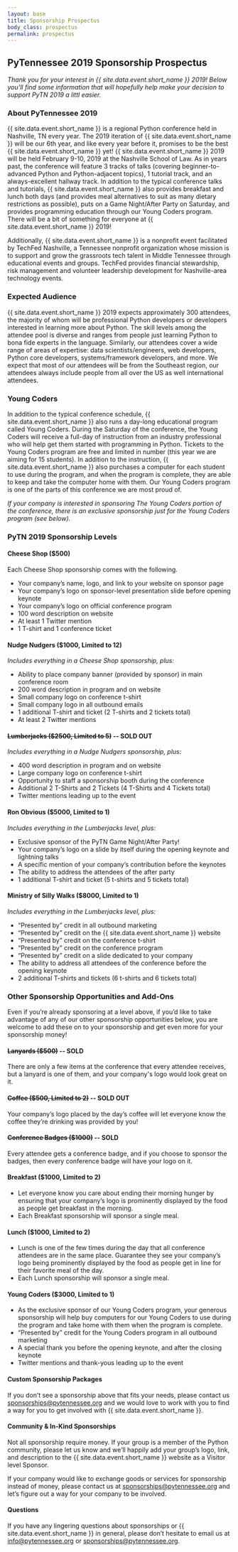 ```yaml
---
layout: base
title: Sponsorship Prospectus
body_class: prospectus
permalink: prospectus
---
```


## PyTennessee 2019 Sponsorship Prospectus

_Thank you for your interest in {{ site.data.event.short_name }} 2019! Below you'll find some information that will hopefully help make your decision to support PyTN 2019 a littl easier._

### About PyTennessee 2019

{{ site.data.event.short_name }} is a regional Python conference held in Nashville, TN every year. The 2019 iteration of {{ site.data.event.short_name }} will be our 6th year, and like every year before it, promises to be the best {{ site.data.event.short_name }} yet! {{ site.data.event.short_name }} 2019 will be held February 9-10, 2019 at the Nashville School of Law. As in years past, the conference will feature 3 tracks of talks (covering beginner-to-advanced Python and Python-adjacent topics), 1 tutorial track, and an always-excellent hallway track. In addition to the typical conference talks and tutorials, {{ site.data.event.short_name }} also provides breakfast and lunch both days (and provides meal alternatives to suit as many dietary restrictions as possible), puts on a Game Night/After Party on Saturday, and provides programming education through our Young Coders program. There will be a bit of something for everyone at {{ site.data.event.short_name }} 2019!

Additionally, {{ site.data.event.short_name }} is a nonprofit event facilitated by TechFed Nashville, a Tennessee nonprofit organization whose mission is to support and grow the grassroots tech talent in Middle Tennessee through educational events and groups. TechFed provides financial stewardship, risk management and volunteer leadership development for Nashville-area technology events.

### Expected Audience

{{ site.data.event.short_name }} 2019 expects approximately 300 attendees, the majority of whom will be professional Python developers or developers interested in learning more about Python. The skill levels among the attendee pool is diverse and ranges from people just learning Python to bona fide experts in the language. Similarly, our attendees cover a wide range of areas of expertise: data scientists/engineers, web developers, Python core developers, systems/framework developers, and more. We expect that most of our attendees will be from the Southeast region, our attendees always include people from all over the US as well international attendees.

### Young Coders

In addition to the typical conference schedule, {{ site.data.event.short_name }} also runs a day-long educational program called Young Coders. During the Saturday of the conference, the Young Coders will receive a full-day of instruction from an industry professional who will help get them started with programming in Python. Tickets to the Young Coders program are free and limited in number (this year we are aiming for 15 students). In addition to the instruction, {{ site.data.event.short_name }} also purchases a computer for each student to use during the program, and when the program is complete, they are able to keep and take the computer home with them. Our Young Coders program is one of the parts of this conference we are most proud of.

_If your company is interested in sponsoring The Young Coders portion of the conference, there is an exclusive sponsorship just for the Young Coders program (see below)._

### PyTN 2019 Sponsorship Levels

#### Cheese Shop ($500)

Each Cheese Shop sponsorship comes with the following.

* Your company’s name, logo, and link to your website on sponsor page
* Your company’s logo on sponsor-level presentation slide before opening keynote
* Your company’s logo on official conference program
* 100 word description on website
* At least 1 Twitter mention
* 1 T-shirt and 1 conference ticket


#### Nudge Nudgers ($1000, Limited to 12)

_Includes everything in a Cheese Shop sponsorship, plus:_

* Ability to place company banner (provided by sponsor) in main conference room
* 200 word description in program and on website
* Small company logo on conference t-shirt
* Small company logo in all outbound emails
* 1 additional T-shirt and ticket (2 T-shirts and 2 tickets total)
* At least 2 Twitter mentions


#### ~~Lumberjacks ($2500, Limited to 5)~~ -- SOLD OUT

_Includes everything in a Nudge Nudgers sponsorship, plus:_

* 400 word description in program and on website
* Large company logo on conference t-shirt
* Opportunity to staff a sponsorship booth during the conference
* Additional 2 T-Shirts and 2 Tickets (4 T-Shirts and 4 Tickets total)
* Twitter mentions leading up to the event


#### Ron Obvious ($5000, Limited to 1)

_Includes everything in the Lumberjacks level, plus:_

* Exclusive sponsor of the PyTN Game Night/After Party!
* Your company’s logo on a slide by itself during the opening keynote and lightning talks
* A specific mention of your company’s contribution before the keynotes
* The ability to address the attendees of the after party
* 1 additional T-shirt and ticket (5 t-shirts and 5 tickets total)


#### Ministry of Silly Walks ($8000, Limited to 1)

_Includes everything in the Lumberjacks level, plus:_

* “Presented by” credit in all outbound marketing
* “Presented by” credit on the {{ site.data.event.short_name }} website
* “Presented by” credit on the conference t-shirt
* “Presented by” credit on the conference program
* “Presented by” credit on a slide dedicated to your company
* The ability to address all attendees of the conference before the opening keynote
* 2 additional T-shirts and tickets (6 t-shirts and 6 tickets total)


### Other Sponsorship Opportunities and Add-Ons

Even if you’re already sponsoring at a level above, if you’d like to take advantage of any of our other sponsorship opportunities below, you are welcome to add these on to your sponsorship and get even more for your sponsorship money!

#### ~~Lanyards ($500)~~ -- SOLD

There are only a few items at the conference that every attendee receives, but a lanyard is one of them, and your company's logo would look great on it.


#### ~~Coffee ($500, Limited to 2)~~ -- SOLD OUT

Your company’s logo placed by the day’s coffee will let everyone know the coffee they’re drinking was provided by you!


#### ~~Conference Badges ($1000)~~ -- SOLD

Every attendee gets a conference badge, and if you choose to sponsor the badges, then every conference badge will have your logo on it.


#### Breakfast ($1000, Limited to 2)

* Let everyone know you care about ending their morning hunger by ensuring that your company’s logo is prominently displayed by the food as people get breakfast in the morning.
* Each Breakfast sponsorship will sponsor a single meal.


#### Lunch ($1000, Limited to 2)

* Lunch is one of the few times during the day that all conference attendees are in the same place. Guarantee they see your company’s logo being prominently displayed by the food as people get in line for their favorite meal of the day.
* Each Lunch sponsorship will sponsor a single meal.


#### Young Coders ($3000, Limited to 1)

* As the exclusive sponsor of our Young Coders program, your generous sponsorship will help buy computers for our Young Coders to use during the program and take home with them when the program is complete.
* “Presented by” credit for the Young Coders program in all outbound marketing
* A special thank you before the opening keynote, and after the closing keynote
* Twitter mentions and thank-yous leading up to the event

#### Custom Sponsorship Packages

If you don’t see a sponsorship above that fits your needs, please contact us sponsorships@pytennessee.org and we would love to work with you to find a way for you to get involved with {{ site.data.event.short_name }}.


#### Community & In-Kind Sponsorships

Not all sponsorship require money. If your group is a member of the Python community, please let us know and we’ll happily add your group’s logo, link, and description to the {{ site.data.event.short_name }} website as a Visitor level Sponsor.

If your company would like to exchange goods or services for sponsorship instead of money, please contact us at sponsorships@pytennessee.org and let’s figure out a way for your company to be involved.


#### Questions

If you have any lingering questions about sponsorships or {{ site.data.event.short_name }} in general, please don’t hesitate to email us at info@pytennessee.org or sponsorships@pytennessee.org.
